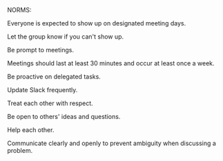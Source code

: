 NORMS:

Everyone is expected to show up on designated meeting days.

Let the group know if you can't show up.

Be prompt to meetings.

Meetings should last at least 30 minutes and occur at least once a week.

Be proactive on delegated tasks.

Update Slack frequently.

Treat each other with respect.

Be open to others' ideas and questions.

Help each other.

Communicate clearly and openly to prevent ambiguity when discussing a problem.
